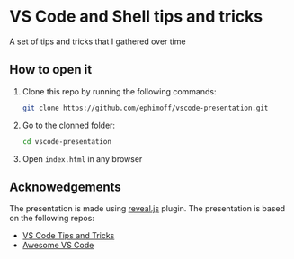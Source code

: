 # VS Code and Shell tips and tricks

A set of tips and tricks that I gathered over time

## How to open it

1. Clone this repo by running the following commands:

    ```sh
    git clone https://github.com/ephimoff/vscode-presentation.git
    ```
1. Go to the clonned folder:

    ```sh
    cd vscode-presentation
    ```
1. Open `index.html` in any browser

## Acknowedgements

The presentation is made using [reveal.js](https://github.com/hakimel/reveal.js) plugin.
The presentation is based on the following repos:

- [VS Code Tips and Tricks](https://github.com/Microsoft/vscode-tips-and-tricks)
- [Awesome VS Code](https://github.com/viatsko/awesome-vscode)
